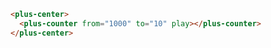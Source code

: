 ```html [template]
<plus-center>
  <plus-counter from="1000" to="10" play></plus-counter>
</plus-center>
```
